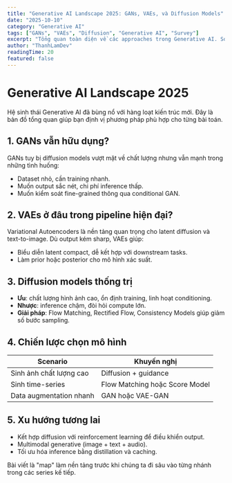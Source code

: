 ```yaml
---
title: "Generative AI Landscape 2025: GANs, VAEs, và Diffusion Models"
date: "2025-10-10"
category: "Generative AI"
tags: ["GANs", "VAEs", "Diffusion", "Generative AI", "Survey"]
excerpt: "Tổng quan toàn diện về các approaches trong Generative AI. So sánh performance, use cases và future directions của từng method với real-world examples."
author: "ThanhLamDev"
readingTime: 20
featured: false
---
```


# Generative AI Landscape 2025

Hệ sinh thái Generative AI đã bùng nổ với hàng loạt kiến trúc mới. Đây là bản đồ tổng quan giúp bạn định vị phương pháp phù hợp cho từng bài toán.

## 1. GANs vẫn hữu dụng?

GANs tuy bị diffusion models vượt mặt về chất lượng nhưng vẫn mạnh trong những tình huống:

- Dataset nhỏ, cần training nhanh.
- Muốn output sắc nét, chi phí inference thấp.
- Muốn kiểm soát fine-grained thông qua conditional GAN.

## 2. VAEs ở đâu trong pipeline hiện đại?

Variational Autoencoders là nền tảng quan trọng cho latent diffusion và text-to-image. Dù output kém sharp, VAEs giúp:

- Biểu diễn latent compact, dễ kết hợp với downstream tasks.
- Làm prior hoặc posterior cho mô hình xác suất.

## 3. Diffusion models thống trị

- **Ưu**: chất lượng hình ảnh cao, ổn định training, linh hoạt conditioning.
- **Nhược**: inference chậm, đòi hỏi compute lớn.
- **Giải pháp**: Flow Matching, Rectified Flow, Consistency Models giúp giảm số bước sampling.

## 4. Chiến lược chọn mô hình

| Scenario | Khuyến nghị |
| --- | --- |
| Sinh ảnh chất lượng cao | Diffusion + guidance |
| Sinh time-series | Flow Matching hoặc Score Model |
| Data augmentation nhanh | GAN hoặc VAE-GAN |

## 5. Xu hướng tương lai

- Kết hợp diffusion với reinforcement learning để điều khiển output.
- Multimodal generative (image + text + audio).
- Tối ưu hóa inference bằng distillation và caching.

Bài viết là "map" làm nền tảng trước khi chúng ta đi sâu vào từng nhánh trong các series kế tiếp.
